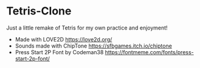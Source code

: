 # Tetris-Clone

Just a little remake of Tetris for my own practice and enjoyment!

* Made with LOVE2D https://love2d.org/
* Sounds made with ChipTone https://sfbgames.itch.io/chiptone
* Press Start 2P Font by Codeman38 https://fontmeme.com/fonts/press-start-2p-font/
